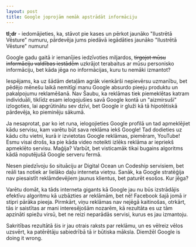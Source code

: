 ```yaml
---
layout: post
title: Google joprojām nemāk apstrādāt informāciju
---
```


**tl;dr** - iedomājieties, ka, stāvot pie kases un pērkot jaunāko "Ilustrētā Vēsture" numuru, pārdevēja jums piedāvā iegādāties jaunāko "Ilustrētā Vēsture" numuru!

Google gadu gaitā ir iemanījies iedzīvoties miljardos, <del>tirgojot mūsu informāciju valdības iestādēm</del> uzkrājot terabaitus ar mūsu personisko informāciju, bet kāda jēga no informācijas, kuru tu nemāki izmantot?

Iespējams, ka uz šādām detaļām agrāk vienkārši nepievērsu uzmanību, bet pēdējo mēnešu laikā nemitīgi manu Google absurdo pieeju produktu un pakalpojumu reklamēšanā. Nav Šaubu, ka reklāmas tiek piemeklētas katram individuāli, tiklīdz esam ielogojušies savā Google kontā un "aizmirsuši" izlogoties, lai apgrūtinātu sev dzīvi, bet Google ir gluži kā tā hipotētiskā pārdevēja, ko pieminēju sākumā.

Ja nesaprotat, par ko iet runa, ielogojieties Google profilā un tad apmeklējiet kādu servisu, kam varētu būt sava reklāma iekš Google! Tad dodieties uz kādu citu vietni, kurā ir izvietotas Google reklāmas, piemēram, YouTube! Esmu visai drošs, ka pie kāda video noteikti izlēks reklāma ar iepriekš apmeklēto servisu. Maģija? Varbūt, bet visticamāk tikai bugains algoritms kādā noputējušā Google serveru fermā.

Nesen piedzīvoju šo situāciju ar Digital Ocean un Codeship servisiem, bet reāli tas notiek ar lielāko daļu interneta vietņu. Sanāk, ka Google stratēģija nav piesaistīt reklāmdevējiem jaunus klientus, bet paturēt esošos. Kur jēga?

Varētu domāt, ka tāds interneta gigants kā Google jau nu būs izstrādājis efektīvu algoritmu kā uzbāzties ar reklāmām, bet nē! Facebook šajā jomā ir stipri pārāka pieeja. Pirmkārt, viņu reklāmas nav nejēgā kaitinošas, otrkārt, tās ir saistītas ar mani interesējošām nozarēm, kā rezultāta es uz tām apzināti spiežu virsū, bet ne reizi neparādās servisi, kurus es jau izmantoju.

Sakritības rezultātā šis ir jau otrais raksts par reklāmu, un es vēlreiz vēlos uzsvērt, ka patērētāju sabiedrībā tā ir būtiska māksla. Diemžēl Google is doing it wrong.
